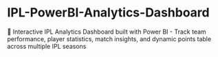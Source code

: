 # IPL-PowerBI-Analytics-Dashboard
🏏 Interactive IPL Analytics Dashboard built with Power BI - Track team performance, player statistics, match insights, and dynamic points table across multiple IPL seasons
